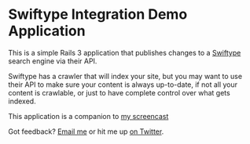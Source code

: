 # Swiftype Integration Demo Application

This is a simple Rails 3 application that publishes changes to a
[Swiftype](http://swiftype.com/) search engine via their API.

Swiftype has a crawler that will index your site, but you may want to
use their API to make sure your content is always up-to-date, if not
all your content is crawlable, or just to have complete control over
what gets indexed.

This application is a companion to
[my screencast](http://www.youtube.com/watch?v=AYDDha1iv5I)

Got feedback? [Email me](mailto:look@recursion.org) or hit me up
[on Twitter](http://twitter.com/lof).
